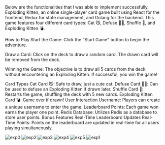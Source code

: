 Below are the functionalities that I was able to implement successfully.
Exploding Kitten, an online single-player card game built using React for the frontend, Redux for state management, and Golang for the backend. This game features four different card types: Cat 😼, Defuse 🙅‍♂️, Shuffle 🔀, and Exploding Kitten 💣.

How to Play
Start the Game: Click the "Start Game" button to begin the adventure.


Draw a Card: Click on the deck to draw a random card. The drawn card will be removed from the deck.

Winning the Game: The objective is to draw all 5 cards from the deck without encountering an Exploding Kitten. If successful, you win the game!

Card Types
Cat Card 😼: Safe to draw, just a cute cat.
Defuse Card 🙅‍♂️: Can be used to defuse an Exploding Kitten if drawn later.
Shuffle Card 🔀: Restarts the game, shuffling the deck with 5 new cards.
Exploding Kitten Card 💣: Game over if drawn!
User Interaction
Username: Players can create a unique username to enter the game.
Leaderboard
Points: Each game won earns the player one point.
Redis Database: Utilizes Redis as a database to store user points.
Bonus Features
Real-Time Leaderboard Updates Real-Time Points: Points on the leaderboard are updated in real-time for all users playing simultaneously.

![exp0](https://github.com/Dipanshudidthis/ExplodingCat/assets/95027399/2cfcb120-50fb-41a6-9adf-0623be5dace9)
![exp2](https://github.com/Dipanshudidthis/ExplodingCat/assets/95027399/7b8b4213-8101-4067-b5b8-ae24023fa29c)
![exp3](https://github.com/Dipanshudidthis/ExplodingCat/assets/95027399/aca1f101-51fd-4e24-810a-b3115115f198)
![exp4](https://github.com/Dipanshudidthis/ExplodingCat/assets/95027399/70938faf-e137-4ea6-b1e7-a566c8744217)
![exp5](https://github.com/Dipanshudidthis/ExplodingCat/assets/95027399/2f475d0f-98ae-4d35-b452-9cac5b440af5)
![exp1](https://github.com/Dipanshudidthis/ExplodingCat/assets/95027399/63eb58cf-9d42-4555-8c9f-6ac25744688d)
